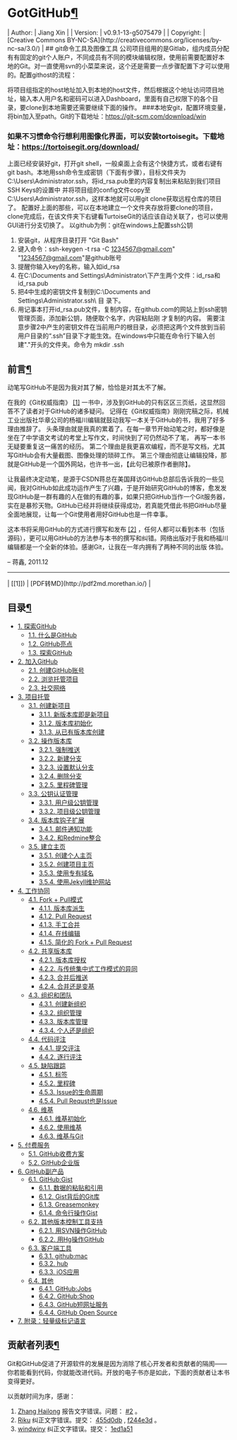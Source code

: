 # GotGitHub[¶](http://www.worldhello.net/gotgithub/#gotgithub "永久链接至标题")

<colgroup><col> <col></colgroup>
| Author: | Jiang Xin |
| Version: | v0.9.1-13-g5075479 |
| Copyright: | [Creative Commons BY-NC-SA](http://creativecommons.org/licenses/by-nc-sa/3.0/) |
## git命令工具及图像工具
公司项目组用的是Gitlab，组内成员分配有有固定的git个人账户，不同成员有不同的模块编辑权限，使用前需要配置好本地的Git。对一直使用svn的小菜菜来说，这个还是需要一点步骤配置下才可以使用的。配置githost的流程：

将项目组指定的host地址加入到本地的host文件，然后根据这个地址访问项目地址，输入本人用户名和密码可以进入Dashboard，里面有自己权限下的各个目录，要clone到本地需要还需要继续下面的操作。
###本地安git，配置环境变量，将bin加入至path。Git的下载地址：https://git-scm.com/download/win
### 如果不习惯命令行想利用图像化界面，可以安装tortoisegit。下载地址：https://tortoisegit.org/download/
上面已经安装好git，打开git shell，一般桌面上会有这个快捷方式，或者右键有git bash。本地用ssh命令生成密钥（下面有步骤），目标文件夹为C:\Users\Administrator\.ssh，将id_rsa.pub里的内容复制出来粘贴到我们项目SSH Keys的设置中
并将项目组的config文件copy至C:\Users\Administrator\.ssh，这样本地就可以用git clone获取远程仓库的项目了。
配置好上面的那些，可以在本地建立一个文件夹存放将要clone的项目，clone完成后，在该文件夹下右键看TurtoiseGit的话应该自动关联了，也可以使用GUI进行分支切换了。
以github为例：git在windows上配置ssh公钥 
1. 安装git，从程序目录打开 "Git Bash" 
2. 键入命令：ssh-keygen -t rsa -C 1234567@gmail.com" 
  "1234567@gmail.com"是github账号
3. 提醒你输入key的名称，输入如id_rsa
4. 在C:\Documents and Settings\Administrator\下产生两个文件：id_rsa和id_rsa.pub
5. 把4中生成的密钥文件复制到C:\Documents and Settings\Administrator\.ssh\ 目 录下。
6. 用记事本打开id_rsa.pub文件，复制内容，在github.com的网站上到ssh密钥管理页面，添加新公钥，随便取个名字，内容粘贴刚 才复制的内容。
需要注意步骤2中产生的密钥文件在当前用户的根目录，必须把这两个文件放到当前用户目录的“.ssh”目录下才能生效。在windows中只能在命令行下输入创建"."开头的文件夹。命令为 mkdir .ssh
 
<div>

## 前言[¶](http://www.worldhello.net/gotgithub/#id1 "永久链接至标题")

动笔写GitHub不是因为我对其了解，恰恰是对其太不了解。

在我的《Git权威指南》 [[1]](http://www.worldhello.net/gotgithub/#id4) 一书中，涉及到GitHub的只有区区三页纸，这显然回答不了读者对于GitHub的诸多疑问。 记得在《Git权威指南》刚刚完稿之际，机械工业出版社华章公司的杨福川编辑就鼓动我写一本关于GitHub的书，我用了好多理由推辞了。 头条理由就是我真的累着了。在每一章节开始动笔之时，都好像是坐在了中学语文考试的考堂上写作文，时间快到了可仍然动不了笔， 再写一本书无疑要重复这一痛苦的经历。 第二个理由是我更喜欢编程，而不是写文档，尤其写GitHub会有大量截图、图像处理的琐碎工作。 第三个理由彻底让编辑投降，那就是GitHub是一个国外网站，也许书一出，【此句已被原作者删除】。

让我最终决定动笔，是源于CSDN蒋总在美国拜访GitHub总部后告诉我的一些见闻，我对GitHub如此成功运作产生了兴趣，于是开始研究GitHub的博客，愈发发现GitHub是一群有趣的人在做的有趣的事，如果只把GitHub当作一个Git服务器，实在是暴殄天物。GitHub已经并将继续获得成功，若真能凭借此书把GitHub尽量全面地展现，让每一个Git使用者用好GitHub也是一件幸事。

这本书将采用GitHub的方式进行撰写和发布 [[2]](http://www.worldhello.net/gotgithub/#id5) ，任何人都可以看到本书（包括源码），更可以用GitHub的方法参与本书的撰写和纠错。网络出版对于我和杨福川编辑都是一个全新的体验。感谢Git，让我在一年内拥有了两种不同的出版
体验。
> 
– 蒋鑫, 2011.12

* * *

<colgroup><col><col></colgroup>
| [[1]]) | [PDF转MD](http://pdf2md.morethan.io/) |

<colgroup><col><col></colgroup>

</div>



## 目录[¶](http://www.worldhello.net/gotgithub/#id6 "永久链接至标题")



*   [1\. 探索GitHub](http://www.worldhello.net/gotgithub/01-explore-github/index.html)
    *   [1.1\. 什么是GitHub](http://www.worldhello.net/gotgithub/01-explore-github/010-what-is-github.html)
    *   [1.2\. GitHub亮点](http://www.worldhello.net/gotgithub/01-explore-github/020-github-hightlights.html)
    *   [1.3\. 探索GitHub](http://www.worldhello.net/gotgithub/01-explore-github/030-explore-github.html)
*   [2\. 加入GitHub](http://www.worldhello.net/gotgithub/02-join-github/index.html)
    *   [2.1\. 创建GitHub账号](http://www.worldhello.net/gotgithub/02-join-github/010-account-setup.html)
    *   [2.2\. 浏览托管项目](http://www.worldhello.net/gotgithub/02-join-github/020-browse-repo.html)
    *   [2.3\. 社交网络](http://www.worldhello.net/gotgithub/02-join-github/030-be-social.html)
*   [3\. 项目托管](http://www.worldhello.net/gotgithub/03-project-hosting/index.html)
    *   [3.1\. 创建新项目](http://www.worldhello.net/gotgithub/03-project-hosting/010-new-project.html)
        *   [3.1.1\. 新版本库即是新项目](http://www.worldhello.net/gotgithub/03-project-hosting/010-new-project.html#new-repo)
        *   [3.1.2\. 版本库初始化](http://www.worldhello.net/gotgithub/03-project-hosting/010-new-project.html#init-by-clone)
        *   [3.1.3\. 从已有版本库创建](http://www.worldhello.net/gotgithub/03-project-hosting/010-new-project.html#init-by-push)
    *   [3.2\. 操作版本库](http://www.worldhello.net/gotgithub/03-project-hosting/020-repo-operation.html)
        *   [3.2.1\. 强制推送](http://www.worldhello.net/gotgithub/03-project-hosting/020-repo-operation.html#noff-push)
        *   [3.2.2\. 新建分支](http://www.worldhello.net/gotgithub/03-project-hosting/020-repo-operation.html#new-branch)
        *   [3.2.3\. 设置默认分支](http://www.worldhello.net/gotgithub/03-project-hosting/020-repo-operation.html#default-branch)
        *   [3.2.4\. 删除分支](http://www.worldhello.net/gotgithub/03-project-hosting/020-repo-operation.html#del-branch)
        *   [3.2.5\. 里程碑管理](http://www.worldhello.net/gotgithub/03-project-hosting/020-repo-operation.html#git-tags)
    *   [3.3\. 公钥认证管理](http://www.worldhello.net/gotgithub/03-project-hosting/030-repo-authz.html)
        *   [3.3.1\. 用户级公钥管理](http://www.worldhello.net/gotgithub/03-project-hosting/030-repo-authz.html#pubkeys)
        *   [3.3.2\. 项目级公钥管理](http://www.worldhello.net/gotgithub/03-project-hosting/030-repo-authz.html#deploy-keys)
    *   [3.4\. 版本库钩子扩展](http://www.worldhello.net/gotgithub/03-project-hosting/040-repo-hooks.html)
        *   [3.4.1\. 邮件通知功能](http://www.worldhello.net/gotgithub/03-project-hosting/040-repo-hooks.html#mail-notify-hook)
        *   [3.4.2\. 和Redmine整合](http://www.worldhello.net/gotgithub/03-project-hosting/040-repo-hooks.html#redmine)
    *   [3.5\. 建立主页](http://www.worldhello.net/gotgithub/03-project-hosting/050-homepage.html)
        *   [3.5.1\. 创建个人主页](http://www.worldhello.net/gotgithub/03-project-hosting/050-homepage.html#user-homepage)
        *   [3.5.2\. 创建项目主页](http://www.worldhello.net/gotgithub/03-project-hosting/050-homepage.html#project-homepage)
        *   [3.5.3\. 使用专有域名](http://www.worldhello.net/gotgithub/03-project-hosting/050-homepage.html#dedicate-domain)
        *   [3.5.4\. 使用Jekyll维护网站](http://www.worldhello.net/gotgithub/03-project-hosting/050-homepage.html#jekyll)
*   [4\. 工作协同](http://www.worldhello.net/gotgithub/04-work-with-others/index.html)
    *   [4.1\. Fork + Pull模式](http://www.worldhello.net/gotgithub/04-work-with-others/010-fork-and-pull.html)
        *   [4.1.1\. 版本库派生](http://www.worldhello.net/gotgithub/04-work-with-others/010-fork-and-pull.html#fork)
        *   [4.1.2\. Pull Request](http://www.worldhello.net/gotgithub/04-work-with-others/010-fork-and-pull.html#pull-request)
        *   [4.1.3\. 手工合并](http://www.worldhello.net/gotgithub/04-work-with-others/010-fork-and-pull.html#merge-by-hands)
        *   [4.1.4\. 在线编辑](http://www.worldhello.net/gotgithub/04-work-with-others/010-fork-and-pull.html#online-edit)
        *   [4.1.5\. 简化的 Fork + Pull Request](http://www.worldhello.net/gotgithub/04-work-with-others/010-fork-and-pull.html#fork-pull-request)
    *   [4.2\. 共享版本库](http://www.worldhello.net/gotgithub/04-work-with-others/020-shared-repo.html)
        *   [4.2.1\. 版本库授权](http://www.worldhello.net/gotgithub/04-work-with-others/020-shared-repo.html#collaborators)
        *   [4.2.2\. 与传统集中式工作模式的异同](http://www.worldhello.net/gotgithub/04-work-with-others/020-shared-repo.html#central-model)
        *   [4.2.3\. 合并后推送](http://www.worldhello.net/gotgithub/04-work-with-others/020-shared-repo.html#merge-and-push)
        *   [4.2.4\. 合并还是变基](http://www.worldhello.net/gotgithub/04-work-with-others/020-shared-repo.html#rebase-and-push)
    *   [4.3\. 组织和团队](http://www.worldhello.net/gotgithub/04-work-with-others/030-organization.html)
        *   [4.3.1\. 创建新组织](http://www.worldhello.net/gotgithub/04-work-with-others/030-organization.html#new-org)
        *   [4.3.2\. 组织管理](http://www.worldhello.net/gotgithub/04-work-with-others/030-organization.html#org-settings)
        *   [4.3.3\. 版本库管理](http://www.worldhello.net/gotgithub/04-work-with-others/030-organization.html#org-repo-mgmt)
        *   [4.3.4\. 个人还是组织](http://www.worldhello.net/gotgithub/04-work-with-others/030-organization.html#pros-of-org)
    *   [4.4\. 代码评注](http://www.worldhello.net/gotgithub/04-work-with-others/040-code-review.html)
        *   [4.4.1\. 提交评注](http://www.worldhello.net/gotgithub/04-work-with-others/040-code-review.html#commit-comments)
        *   [4.4.2\. 逐行评注](http://www.worldhello.net/gotgithub/04-work-with-others/040-code-review.html#line-comments)
    *   [4.5\. 缺陷跟踪](http://www.worldhello.net/gotgithub/04-work-with-others/050-issue.html)
        *   [4.5.1\. 标签](http://www.worldhello.net/gotgithub/04-work-with-others/050-issue.html#labels)
        *   [4.5.2\. 里程碑](http://www.worldhello.net/gotgithub/04-work-with-others/050-issue.html#milestone)
        *   [4.5.3\. Issue的生命周期](http://www.worldhello.net/gotgithub/04-work-with-others/050-issue.html#issue)
        *   [4.5.4\. Pull Requst也是Issue](http://www.worldhello.net/gotgithub/04-work-with-others/050-issue.html#pull-requstissue)
    *   [4.6\. 维基](http://www.worldhello.net/gotgithub/04-work-with-others/060-wiki.html)
        *   [4.6.1\. 维基初始化](http://www.worldhello.net/gotgithub/04-work-with-others/060-wiki.html#wiki-init)
        *   [4.6.2\. 使用维基](http://www.worldhello.net/gotgithub/04-work-with-others/060-wiki.html#use-wiki)
        *   [4.6.3\. 维基与Git](http://www.worldhello.net/gotgithub/04-work-with-others/060-wiki.html#git)
*   [5\. 付费服务](http://www.worldhello.net/gotgithub/05-commercial-github/index.html)
    *   [5.1\. GitHub收费方案](http://www.worldhello.net/gotgithub/05-commercial-github/non-free-plans.html)
    *   [5.2\. GitHub企业版](http://www.worldhello.net/gotgithub/05-commercial-github/github-enterprise.html)
*   [6\. GitHub副产品](http://www.worldhello.net/gotgithub/06-side-projects/index.html)
    *   [6.1\. GitHub:Gist](http://www.worldhello.net/gotgithub/06-side-projects/gist.html)
        *   [6.1.1\. 数据的粘贴和引用](http://www.worldhello.net/gotgithub/06-side-projects/gist.html#paste)
        *   [6.1.2\. Gist背后的Git库](http://www.worldhello.net/gotgithub/06-side-projects/gist.html#gistgit)
        *   [6.1.3\. Greasemonkey](http://www.worldhello.net/gotgithub/06-side-projects/gist.html#greasemonkey)
        *   [6.1.4\. 命令行操作Gist](http://www.worldhello.net/gotgithub/06-side-projects/gist.html#gist-cli)
    *   [6.2\. 其他版本控制工具支持](http://www.worldhello.net/gotgithub/06-side-projects/other-scm.html)
        *   [6.2.1\. 用SVN操作GitHub](http://www.worldhello.net/gotgithub/06-side-projects/svn.html)
        *   [6.2.2\. 用Hg操作GitHub](http://www.worldhello.net/gotgithub/06-side-projects/hg-git.html)
    *   [6.3\. 客户端工具](http://www.worldhello.net/gotgithub/06-side-projects/tools.html)
        *   [6.3.1\. github:mac](http://www.worldhello.net/gotgithub/06-side-projects/github-mac.html)
        *   [6.3.2\. hub](http://www.worldhello.net/gotgithub/06-side-projects/hub.html)
        *   [6.3.3\. iOS应用](http://www.worldhello.net/gotgithub/06-side-projects/ios.html)
    *   [6.4\. 其他](http://www.worldhello.net/gotgithub/06-side-projects/others.html)
        *   [6.4.1\. GitHub:Jobs](http://www.worldhello.net/gotgithub/06-side-projects/jobs.html)
        *   [6.4.2\. GitHub:Shop](http://www.worldhello.net/gotgithub/06-side-projects/shop.html)
        *   [6.4.3\. GitHub短网址服务](http://www.worldhello.net/gotgithub/06-side-projects/short-url.html)
        *   [6.4.4\. GitHub Open Source](http://www.worldhello.net/gotgithub/06-side-projects/opensource.html)
*   [7\. 附录：轻量级标记语言](http://www.worldhello.net/gotgithub/appendix/markups.html)

</div>

</div>

<div>

## 贡献者列表[¶](http://www.worldhello.net/gotgithub/#id7 "永久链接至标题")

Git和GitHub促进了开源软件的发展是因为消除了核心开发者和贡献者的隔阂——你若能看到代码，你就能改进代码。开放的电子书亦是如此，下面的贡献者让本书变得更好。

以贡献时间为序，感谢：

1.  [Zhang Hailong](https://github.com/zhhailon) 报告文字错误。问题： [#2](https://github.com/gotgit/gotgithub/issues/2) 。
2.  [Riku](https://github.com/riku) 纠正文字错误。提交： [455d0db](https://github.com/gotgit/gotgithub/commit/455d0db) , [f244e3d](https://github.com/gotgit/gotgithub/commit/f244e3d) 。
3.  [windwiny](https://github.com/windwiny) 纠正文字错误。提交： [1ed1a51](https://github.com/gotgit/gotgithub/commit/1ed1a51)

</div>

</div>

</div>

</div>

</div>

</div>

</div>

</div>

</div>

